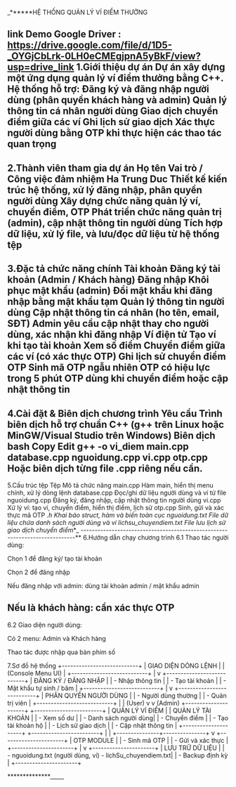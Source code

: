 _******HỆ THỐNG QUẢN LÝ VÍ ĐIỂM THƯỞNG 

link Demo Google Driver : https://drive.google.com/file/d/1D5-_OYGjCbLrk-0LH0eCMEgjpnA5yBkF/view?usp=drive_link
1.Giới thiệu dự án
Dự án xây dựng một ứng dụng quản lý ví điểm thưởng bằng C++. Hệ thống hỗ trợ:
Đăng ký và đăng nhập người dùng (phân quyền khách hàng và admin)
Quản lý thông tin cá nhân người dùng
Giao dịch chuyển điểm giữa các ví
Ghi lịch sử giao dịch
Xác thực người dùng bằng OTP khi thực hiện các thao tác quan trọng
---------------------------------------------------------------------------
2.Thành viên tham gia dự án
Họ tên	         Vai trò / Công việc đảm nhiệm
Ha Trung Duc	 Thiết kế kiến trúc hệ thống, xử lý đăng nhập, phân quyền người dùng
	         Xây dựng chức năng quản lý ví, chuyển điểm, OTP
                 Phát triển chức năng quản trị (admin), cập nhật thông tin người dùng
                 Tích hợp dữ liệu, xử lý file, và lưu/đọc dữ liệu từ hệ thống tệp
----------------------------------------------------------------------------
3.Đặc tả chức năng chính
Tài khoản
Đăng ký tài khoản (Admin / Khách hàng)
Đăng nhập
Khôi phục mật khẩu (admin)
Đổi mật khẩu khi đăng nhập bằng mật khẩu tạm
Quản lý thông tin người dùng
Cập nhật thông tin cá nhân (ho tên, email, SĐT)
Admin yêu cầu cập nhật thay cho người dùng, xác nhận khi đăng nhập
Ví điện tử
Tạo ví khi tạo tài khoản
Xem số điểm
Chuyển điểm giữa các ví (có xác thực OTP)
Ghi lịch sử chuyển điểm
OTP
Sinh mã OTP ngẫu nhiên
OTP có hiệu lực trong 5 phút
OTP dùng khi chuyển điểm hoặc cập nhật thông tin
----------------------------------------------------------------------------
4.Cài đặt & Biên dịch chương trình
Yêu cầu
Trình biên dịch hỗ trợ chuẩn C++ (g++ trên Linux hoặc MinGW/Visual Studio trên Windows)
Biên dịch
bash
Copy
Edit
g++ -o vi_diem main.cpp database.cpp nguoidung.cpp vi.cpp otp.cpp
Hoặc biên dịch từng file .cpp riêng nếu cần.
----------------------------------------------------------------------------
5.Cấu trúc tệp
Tệp	         Mô tả chức năng
main.cpp	Hàm main, hiển thị menu chính, xử lý dòng lệnh
database.cpp	Đọc/ghi dữ liệu người dùng và ví từ file
nguoidung.cpp	Đăng ký, đăng nhập, cập nhật thông tin người dùng
vi.cpp	        Xử lý ví: tạo ví, chuyển điểm, hiển thị điểm, lịch sử
otp.cpp	        Sinh, gửi và xác thực mã OTP
*.h	        Khai báo struct, hàm và biến toàn cục
nguoidung.txt	File dữ liệu chứa danh sách người dùng và ví
lichsu_chuyendiem.txt	File lưu lịch sử giao dịch chuyển điểm**_
----------------------------------------------------------------------------**
6.Hướng dẫn chạy chương trình
6.1 Thao tác người dùng:

Chọn 1 để đăng ký/ tạo tài khoản

Chọn 2 để đăng nhập

Nếu đăng nhập với admin: dùng tài khoản admin / mật khẩu admin

Nếu là khách hàng: cần xác thực OTP
----------------------------------------------------------------------------
6.2 Giao diện người dùng:

Có 2 menu: Admin và Khách hàng

Thao tác được nhập qua bàn phím số

7.Sơ đồ hệ thống
             +---------------------------+
             |   GIAO DIỆN DÒNG LỆNH     |
             |   (Console Menu UI)       |
             +---------------------------+
                        |
                        v
             +---------------------------+
             |  ĐĂNG KÝ / ĐĂNG NHẬP      |
             | - Nhập thông tin          |
             | - Tạo tài khoản           |
             | - Mật khẩu tự sinh / băm |
             +---------------------------+
                        |
                        v
             +---------------------------+
             |     PHÂN QUYỀN NGƯỜI DÙNG |
             | - Người dùng thường       |
             | - Quản trị viên           |
             +---------------------------+
               |                     |
        (User) v                     v (Admin)
+---------------------+   +------------------------+
| QUẢN LÝ VÍ ĐIỂM      |   |  QUẢN LÝ TÀI KHOẢN     |
| - Xem số dư         |   | - Danh sách người dùng|
| - Chuyển điểm       |   | - Tạo tài khoản hộ    |
| - Lịch sử giao dịch |   | - Cập nhật thông tin  |
+---------------------+   +------------------------+
        |                               |
        +---------------+---------------+
                        v
              +----------------------+
              |      OTP MODULE      |
              | - Sinh mã OTP        |
              | - Gửi và xác thực    |
              +----------------------+
                        |
                        v
              +----------------------+
              |   LƯU TRỮ DỮ LIỆU    |
              | - nguoidung.txt (người dùng, ví)
                - lichSu_chuyendiem.txt|
              | - Backup định kỳ     |
              +----------------------+

**************_____
